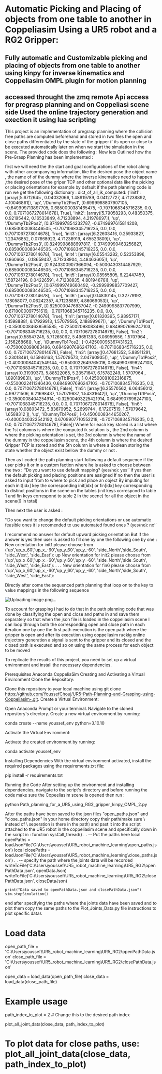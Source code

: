 # Automatic Picking and Placing of objects from one table to another in Coppeliasim Using a UR5 robot and a RG2 Gripper:

## Fully automatic and Customizable picking and placing of objects from one table to another using kinpy for inverse kinematics and Coppeliasim  OMPL plugin for motion planning
##  accessed throught the zmq remote Api access for pregrasp planning  and on Coppeliasi scene side Used the  online trajectory generation and exection it  using lua scripting 
This project is an implementation of pregrasp planning where the collision free paths are computed beforehand and stored in two files the open and close paths differentiated by the state of the gripper if its open or close  to be executed automatically later on when we start the simulation in the scene.  The provided code does the following :
Now lets Outlined how the Pre-Grasp Planning has been implemented :

first we will need the the start and goal configurations of the robot along with other accompanying information, like the desired pose the object name , the name of of the dummy where the inverse kinematics need to happen ,the desired pose of the griper TCP and other optional data like the picking or placing orientations for example by default if the path planning code is run we get the following dictionary :
dict_of_all_ik_computed: {'init1': [array([5.6712645 , 0.04032066, 1.48919789, 0.04127727, 4.71238892,
       4.10046861]), 'up', '/DummyTb2Pos1', [0.6999998807907105, -0.649999713897705, 0.6850000381465475, -0.7071068345716235, 0.0, 0.0, 0.7071067278014678], True], 'init2': [array([5.79058293, 0.48350375, 0.92195442, 0.16533849, 4.71238894,
       4.21978697]), 'up', '/DummyTb2Pos2', [0.8749997854232787, -0.6749997615814208, 0.6850000083446505, -0.7071068345716235, 0.0, 0.0, 0.7071067278014678], True], 'init3': [array([6.22603416, 0.25933827, 
1.23476852, 0.07668923, 4.71238919,
       4.65523809]), 'up', '/DummyTb2Pos3', [0.8249998688697817, -0.37499990463256827, 0.6850000083446505, -0.7071068345716235, 0.0, 0.0, 0.7071067278014678], True], 'init4': [array([6.05543282, 0.52353896, 0.860663  , 0.18659437, 4.71238904,
       4.48463605]), 'up', '/DummyTb2Pos4', [0.9243300907366094, -0.5000430314487929, 0.6850000083446505, -0.7071068345716235, 0.0, 0.0, 0.7071067278014678], True], 'init5': [array([0.08955805, 6.22447459, 
1.58724196, 0.04226591, 4.71238935,
       4.80194676]), 'up', '/DummyTb2Pos5', [0.674999749660492, -0.2999998837709427, 0.6850000083446505, -0.7071068345716235, 0.0, 0.0, 0.7071067278014678], True], 'init6': [array([0.14830145, 0.32779192, 1.18058077, 0.06242357, 4.71238897,
       4.86069053]), 'up', '/DummyTb2Pos6', [0.8250000476837047, -0.2499998837707999, 0.6710000097751619, -0.7071068345716235, 0.0, 0.0, 0.7071067278014678], True], 'fin1': [array([0.61820395, 5.93957171, 5.15988881, 6.17929913, 1.57079585,
       2.18899967]), 'up', '/DummyTb1Pos1', [-0.35000084638595585, -0.725002098083496, 0.6849907696247103, -0.7071068345716235, 0.0, 0.0, 0.7071067278014678], False], 'fin2': [array([0.58547245, 5.71265062, 5.49651393, 6.06959556, 1.5707964 ,
       2.15626866]), 'up', '/DummyTb1Pos2', [-0.42500095367431623, -0.750002098083496, 0.6849907696247103, -0.7071068345716235, 0.0, 0.0, 0.7071067278014678], False], 'fin3': [array([0.47681352, 5.88911291, 5.23018491, 6.15946163, 1.57079573,
       2.04760935]), 'up', '/DummyTb1Pos3', [-0.40000084042549144, -0.6500022649765016, 0.6849907696247103, -0.7071068345716235, 0.0, 0.0, 0.7071067278014678], False], 'fin4': [array([0.31939373, 5.88522065, 5.23571647, 6.15782249, 1.5707964 ,
       1.89018983]), 'up', '/DummyTb1Pos4', [-0.42500081062316875, -0.5500022411346436, 0.6849907696247103, -0.7071068345716235, 0.0, 0.0, 0.7071067278014678], False], 'fin5': [array([6.25570562, 6.06456012, 4.99721506, 6.21698437, 1.57079637,
       1.54331642]), 'up', '/DummyTb1Pos5', [-0.3500008404254914, -0.32500403225421914, 0.6849907696247103, -0.7071068345716235, 0.0, 0.0, 0.7071067278014678], False], 'fin6': [array([0.08803472, 5.83670952, 5.2699744 , 6.17207519, 1.57079642,
       1.6588312 ]), 'up', '/DummyTb1Pos6', [-0.4500008344650267, -0.4000040322542192, 0.6709907710552218, -0.7071068345716235, 0.0, 0.0, 0.7071067278014678], False]} 
Where for each key stored is a list where the 1st columns is where the computed ik solution is , the 2nd column is where the picking orientation is set, the 3rd column is where the name of the dummy in the coppeliasim scene, the 4th column is where the desired Gripper TCP is stored and the 5th column is where a Boolean storing the state whether the object exist bellow the dummy or not .

Then as I coded the path planning start following a default sequence if the user picks it or in a custom faction where he is asked to choose between the two :
‘’Do you want to use default mapping? (yes/no): yes’’
if yes then the default picking and placing positions are assigned
If no then the user is asked to input from to where to pick and place an object 
By imputing for each init[idx] key the corresponding init[idx] or fin[idx] key corresponding to distinct positions in the scene on the tables (init keys correspond to table 1 and fin keys correspond to table 2 in the scene) for all the object in the scene(6 in total)

Then next the user is asked :

’’Do you want to change the default picking orientations or use automatic feasible ones it is recomended to use automated 
found ones  ? (yes/no): no’’

I recommend no answer for default upward picking orientation 
But if the answer is yes then user is asked to fill one by one the following one by one :
New orientation for init1 please choose from ('up','up_x_60','up_x_-60','up_y_60','up_y_-60', 'side_North','side_South', 'side_West', 'side_East'): up
New orientation for init2 please choose from ('up','up_x_60','up_x_-60','up_y_60','up_y_-60', 'side_North','side_South', 'side_West', 'side_East'):
.
.
.
New orientation for fin6 please choose from ('up','up_x_60','up_x_-60','up_y_60','up_y_-60', 'side_North','side_South', 'side_West', 'side_East'):

Directly after come the sequenced path planning that loop on to  the key to value mappings in the following sequence

![Uploading image.png…]()





To account for grasping i had to do that in the path planning code that was done by classifying the open and close and paths in and save them separately so that when the json file is loaded in the coppeliasim scene I can  loop through both the corresponding open and close path in each iteration one by one the first path execution is the open path where the gripper is open and after its execution using coppeliasim ruckig online trajectory generation a signal is sent to the gripper and its closed and the closed path is executed and so on using the same process for each object to be moved


  
To replicate the results of this project, you need to set up a virtual environment and install the necessary dependencies.

Prerequisites
Anaconda 
CoppeliaSim 
Creating and Activating a Virtual Environment
Clone the Repository:

Clone this repository to your local machine using git clone https://github.com/YoussefChouj/UR5-Path-Planning-and-Grasping-using-Coppeliasim-.git.
Create a Virtual Environment:

Open Anaconda Prompt or your terminal.
Navigate to the cloned repository's directory.
Create a new virtual environment by running:

conda create --name youssef_env python=3.10.10

Activate the Virtual Environment:

Activate the created environment by running:

conda activate youssef_env

Installing Dependencies
With the virtual environment activated, install the required packages using the requirements.txt file:

pip install -r requirements.txt

Running the Code
After setting up the environment and installing dependencies, navigate to the script's directory and before running the code make sure 
the Copeeliasim scene is opened then run :

python Path_planning_for_a_UR5_using_RG2_gripper_kinpy_OMPL_2.py

After the paths have been saved to the json files "open_paths.json" and "close_paths.json" in your home directory copy their path(make sure \\ instead of \ seperation is there in the path) and past it into the script attached to the UR5 robot in the coppeliasim scene and specifically down in the script in  :
function sysCall_thread()
.
.
    -- Put the paths here 
    local openPaths = loadJsonFile('C:\\Users\\youssef\\UR5_robot_machine_learning\\open_paths.json')
    local closePaths = loadJsonFile('C:\\Users\\youssef\\UR5_robot_machine_learning\\close_paths.json')
.
.
    -- specify the path where the joints data will be recorded 
    writeToFile('C:\\Users\\youssef\\UR5_robot_machine_learning\\UR5_RG2\\openPathData.json', openDataJson)
    writeToFile('C:\\Users\\youssef\\UR5_robot_machine_learning\\UR5_RG2\\closePathData.json', closeDataJson)

    print("Data saved to openPathData.json and closePathData.json")
    sim.stopSimulation()
end
after specifying the paths where the joints data have been saved and to plot them copy the same paths to  the Plot_Joints_Data.py file instructions to plot specific datas  

# Load data
open_path_file = 'C:\\Users\\youssef\\UR5_robot_machine_learning\\UR5_RG2\\openPathData.json'
close_path_file = 'C:\\Users\\youssef\\UR5_robot_machine_learning\\UR5_RG2\\closePathData.json'

open_data = load_data(open_path_file)
close_data = load_data(close_path_file)

# Example usage
path_index_to_plot = 2  # Change this to the desired path index

plot_all_joint_data(close_data, path_index_to_plot)
# To plot data for close paths, use: plot_all_joint_data(close_data, path_index_to_plot)
